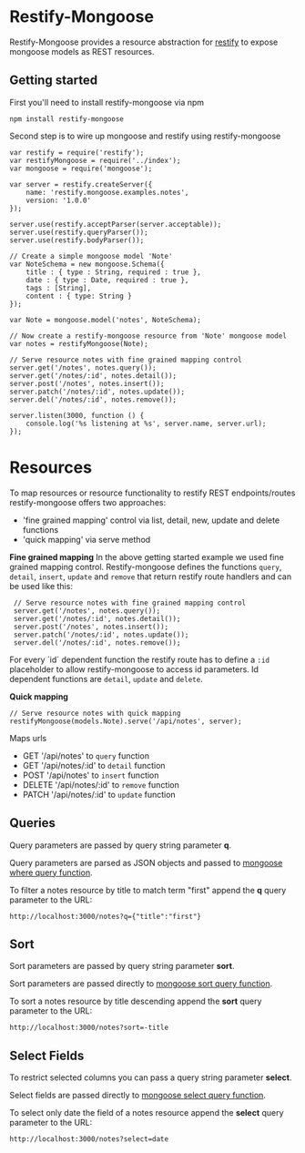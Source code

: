 # Restify-Mongoose
Restify-Mongoose provides a resource abstraction for [restify](http://mcavage.me/node-restify/) to expose mongoose models as REST resources.

## Getting started
First you'll need to install restify-mongoose via npm

    npm install restify-mongoose

Second step is to wire up mongoose and restify using restify-mongoose

    var restify = require('restify');
    var restifyMongoose = require('../index');
    var mongoose = require('mongoose');

    var server = restify.createServer({
        name: 'restify.mongoose.examples.notes',
        version: '1.0.0'
    });

    server.use(restify.acceptParser(server.acceptable));
    server.use(restify.queryParser());
    server.use(restify.bodyParser());

    // Create a simple mongoose model 'Note'
    var NoteSchema = new mongoose.Schema({
        title : { type : String, required : true },
        date : { type : Date, required : true },
        tags : [String],
        content : { type: String }
    });

    var Note = mongoose.model('notes', NoteSchema);

    // Now create a restify-mongoose resource from 'Note' mongoose model
    var notes = restifyMongoose(Note);

    // Serve resource notes with fine grained mapping control
    server.get('/notes', notes.query());
    server.get('/notes/:id', notes.detail());
    server.post('/notes', notes.insert());
    server.patch('/notes/:id', notes.update());
    server.del('/notes/:id', notes.remove());

    server.listen(3000, function () {
        console.log('%s listening at %s', server.name, server.url);
    });

# Resources
To map resources or resource functionality to restify REST endpoints/routes restify-mongoose offers
two approaches:

* 'fine grained mapping' control via list, detail, new, update and delete functions
* 'quick mapping' via serve method

__Fine grained mapping__
In the above getting started example we used fine grained mapping control. Restify-mongoose defines the functions `query`,
`detail`, `insert`, `update` and `remove` that return restify route handlers and can be used like this:

     // Serve resource notes with fine grained mapping control
     server.get('/notes', notes.query());
     server.get('/notes/:id', notes.detail());
     server.post('/notes', notes.insert());
     server.patch('/notes/:id', notes.update());
     server.del('/notes/:id', notes.remove());

For every ´id´ dependent function the restify route has to define a `:id` placeholder to allow restify-mongoose to access
id parameters. Id dependent functions are `detail`, `update` and `delete`.

__Quick mapping__

    // Serve resource notes with quick mapping
    restifyMongoose(models.Note).serve('/api/notes', server);

Maps urls

* GET '/api/notes' to `query` function
* GET '/api/notes/:id' to `detail` function
* POST '/api/notes' to `insert` function
* DELETE '/api/notes/:id' to `remove` function
* PATCH '/api/notes/:id' to `update` function

## Queries
Query parameters are passed by query string parameter __q__.

Query parameters are parsed as JSON objects and passed to [mongoose where query function](http://mongoosejs.com/docs/api.html#query_Query-where).

To filter a notes resource by title to match term "first" append the __q__ query parameter to the URL:

    http://localhost:3000/notes?q={"title":"first"}


## Sort
Sort parameters are passed by query string parameter __sort__.

Sort parameters are passed directly to [mongoose sort query function](http://mongoosejs.com/docs/api.html#query_Query-sort).

To sort a notes resource by title descending append the __sort__ query parameter to the URL:

    http://localhost:3000/notes?sort=-title

## Select Fields
To restrict selected columns you can pass a query string parameter __select__.

Select fields are passed directly to [mongoose select query function](http://mongoosejs.com/docs/api.html#query_Query-select).

To select only date the field of a notes resource append the __select__ query parameter to the URL:

    http://localhost:3000/notes?select=date
